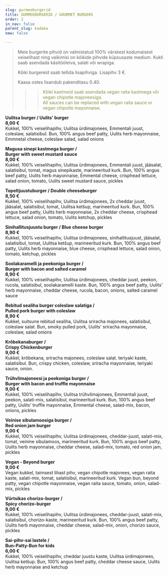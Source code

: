 ```yaml
---
slug: gurmeeburgerid
title: GURMEEBURGERID / GOURMET BURGERS
order: 2
in_nav: false
parent_slug: kadaka
new: false

---
```

<div class="ellipsis"></div>

> Meie burgerite pihvid on valmistatud 100% värskest kodumaisest veiselihast ning vaikimisi on kõikide pihvide küpsusaste medium. Kukli saab asendada käsitööleiva, salati või wrapiga.
>
> Kõiki burgereid saab tellida lisapihviga. Lisapihv 3 €.
>
> Kaasa ostes lisandub pakenditasu 0.40.
>
> </span>
>
> > </span>
>
> > > <span style="color: #839446;">Kõiki kastmeid saab asendada vegan raita kastmega või vegan chipotle majoneesiga.  
> > > All sauces can be replaced with vegan raita sauce or vegan chipotle mayonnaise.</span>
> > >
> > > <span class="vege"></span><span class="vegan"></span>

<span class="special"></span> **Uulitsa burger / Uulits' burger  
8,00 €**  
<span class="koostis">Kukkel, 100% veiselihapihv, Uulitsa ürdimajonees, Emmentali juust, coleslaw, salatisibul. Bun, 100% angus beef patty, Uulits herb mayonnaise, Emmnetal cheese, coleslaw salad, salad onions</span>

**Magusa sinepi kastmega burger /  
Burger with sweet mustard sauce**  
**8,00 €**  
<span class="koostis">Kukkel, 100% veiselihapihv, Uulitsa ürdimajonees, Emmentali juust, jääsalat, salatisibul, tomat, magus sinepikaste, marineeritud kurk.  Bun, 100% angus beef patty, Uulits herb mayonnaise, Emmental cheese, crisphead lettuce, salad onion, tomato, Uulits sweet mustard sauce, pickles</span>

**Topeltjuustuburger / Double cheeseburger**  
**8,50 €**  
<span class="koostis">Kukkel, 100% veiselihapihv, Uulitsa ürdimajonees, 2x cheddar juust, jääsalat, salatisibul, tomat, Uulitsa ketšup, marineeritud kurk.  Bun, 100% angus beef patty, Uulits herb mayonnaise, 2x cheddar cheese, crisphead lettuce, salad onion, tomato, Uulits ketchup, pickles</span>

**Sinihallitusjuustu burger / Blue cheese burger**  
**8,90 €**  
<span class="koostis">Kukkel, 100% veiselihapihv, Uulitsa ürdimajonees, sinihallitusjuust, jääsalat, salatisibul, tomat, Uulitsa ketšup, marineeritud kurk.  Bun, 100% angus beef patty, Uulits herb mayonnaise, blue cheese, crisphead lettuce, salad onion, tomato, ketchup, pickles</span>

**Soolakaramelli ja peekoniga burger /  
Burger with bacon and salted caramel**  
**8,90 €**  
<span class="koostis">Kukkel, 100% veiselihapihv, Uulitsa ürdimajonees, cheddar juust, peekon, rucola, salatisibul, soolakaramelli kaste. Bun, 100% angus beef patty, Uulits' herb mayonnaise, cheddar cheese, rucola, bacon, onions, salted caramel sauce</span>

**Rebitud sealiha burger coleslaw salatiga /  
Pulled pork burger with coleslaw**  
**8,90 €**  
<span class="koostis">Kukkel, suitsune rebitud sealiha,  Uulitsa sriracha majonees, salatisibul, coleslaw salat. Bun, smoky pulled pork, Uulits' sriracha mayonnaise, coleslaw, salad onions</span>

<span class="special"></span> <span class="spicy"></span> **Krõbekanaburger /  
Crispy Chickenburger**  
**9,00 €**  
<span class="koostis">Kukkel, krõbekana, sriracha majonees, coleslaw salat. teriyaki kaste, salatisibul. Bun, crispy chicken, coleslaw, sriracha mayonnaise, teriyaki sauce, onion.</span>

**Trühvlimajoneesi ja peekoniga burger /  
Burger with bacon and truffle mayonnaise**  
**9,00 €**  
<span class="koostis">Kukkel, 100% veiselihapihv, Uulitsa trühvlimajonees, Emmentali juust, peekon, salati-mix, salatisibul, marineeritud kurk. Bun, 100% angus beef patty, Uulits' truffle mayonnaise, Emmental cheese, salad-mix, bacon, onions, pickles</span>

**Veinise sibulamoosiga burger /  
Red onion jam burger**  
**9,00 €**  
<span class="koostis">Kukkel, 100% veiselihapihv, Uulitsa ürdimajonees, cheddar-juust, salati-mix, tomat, veinine sibulamoos, marineeritud kurk.  Bun, 100% angus beef patty, Uulits herb mayonnaise, cheddar cheese, salad-mix, tomato, red onion jam, pickles</span>

<span class="special"></span> **Vegan - Beyond burger**  
**9,00 €**  
<span class="koostis">Vegan kukkel, taimsest lihast pihv, vegan chipotle majonees, vegan raita kaste, salati-mix, tomat, salatisibul, marineeritud kurk. Vegan bun, beyond patty, vegan chipotle mayonnaise, vegan raita sauce, tomato, onion, salad-mix, pickles</span><span class="vegan"></span>

<span class="spicy"></span> **Vürtsikas chorizo-burger /  
Spicy chorizo-burger**  
**9,00 €**  
<span class="koostis">Kukkel, 100% veiselihapihv, Uulitsa ürdimajonees, cheddar-juust, salati-mix, salatisibul, chorizo-kaste, marineeritud kurk. Bun, 100% angus beef patty, Uulits herb mayonnaise, cheddar cheese, salad-mix, onion, chorizo sauce, pickles</span>

**Sai-pihv-sai lastele /  
Bun-Patty-Bun for kids**  
**6,00 €**  
<span class="koostis">Kukkel, 100% veiselihapihv, cheddar juustu kaste, Uulitsa ürdimajonees, Uulitsa ketšup. Bun, 100% angus beef patty, cheddar cheese sauce, Uulits herb mayonnaise and ketchup</span>